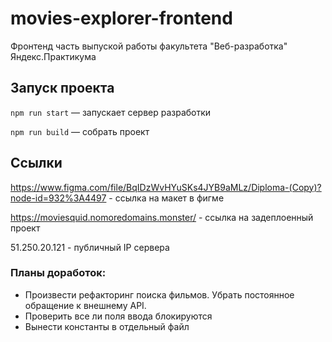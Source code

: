 # movies-explorer-frontend

Фронтенд часть выпуской работы факультета "Веб-разработка" Яндекс.Практикума

## Запуск проекта

`npm run start` — запускает сервер разработки

`npm run build` — собрать проект

## Ссылки
https://www.figma.com/file/BqIDzWvHYuSKs4JYB9aMLz/Diploma-(Copy)?node-id=932%3A4497 - ссылка на макет в фигме

https://moviesquid.nomoredomains.monster/ - ссылка на задеплоенный проект

51.250.20.121 - публичный IP сервера

### Планы доработок:
- Произвести рефакторинг поиска фильмов. Убрать постоянное обращение к внешнему API.
- Проверить все ли поля ввода блокируются
- Вынести константы в отдельный файл